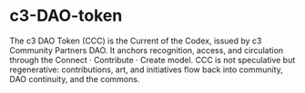 # c3-DAO-token
The c3 DAO Token (CCC) is the Current of the Codex, issued by c3 Community Partners DAO. It anchors recognition, access, and circulation through the Connect · Contribute · Create model. CCC is not speculative but regenerative: contributions, art, and initiatives flow back into community, DAO continuity, and the commons.  
